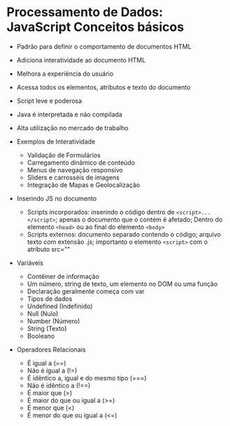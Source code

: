 # Processamento de Dados: JavaScript Conceitos básicos 

- Padrão para definir o comportamento de documentos HTML
- Adiciona interatividade ao documento HTML
- Melhora a experiência do usuário
- Acessa todos os elementos, atributos e texto do documento
- Script leve e poderosa
- Java é interpretada e não compilada
- Alta utilização no mercado de trabalho

- Exemplos de Interatividade
  - Validação de Formulários
  - Carregamento dinâmico de conteúdo
  - Menus de navegação responsivo
  - Sliders e carrosséis de imagens
  - Integração de Mapas e Geolocalização

- Inserindo JS no documento
  - Scripts incorporados: inserindo o código dentro de ```<script>...</script>```; apenas o documento que o contém é afetado; Dentro do elemento ```<head>``` ou ao final do elemento ```<body>```
  - Scripts externos: documento separado contendo o código; arquivo texto com extensão .js; importanto o elemento ```<script>``` com o atributo src=""
 
- Variáveis
  -  Contêiner de informação
  -  Um número, string de texto, um elemento no DOM ou uma função
  -  Declaração geralmente começa com var
  -  Tipos de dados
    -  Undefined (Indefinido)
    -  Null (Nulo)
    -  Number (Número)
    -  String (Texto)
    -  Booleano
    
- Operadores Relacionais
  - É igual a (==)
  - Não é igual a (!=)
  - É idêntico a, igual e do mesmo tipo (===)
  - Não é idêntico a (!==)
  - É maior que (>)
  - É maior do que ou igual a (>=)
  - É menor que (<)
  - É menor do que ou igual a (<=)

